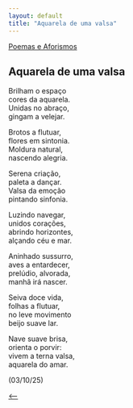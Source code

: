 ```yaml
---
layout: default
title: "Aquarela de uma valsa"
--- 
```




[Poemas e Aforismos](./)

## Aquarela de uma valsa

Brilham o espaço  
cores da aquarela.  
Unidas no abraço,  
gingam a velejar.

Brotos a flutuar,  
flores em sintonia.  
Moldura natural,  
nascendo alegria.

Serena criação,  
paleta a dançar.  
Valsa da emoção  
pintando sinfonia.

Luzindo navegar,  
unidos corações,  
abrindo horizontes,  
alçando céu e mar.

Aninhado sussurro,   
aves a entardecer,  
prelúdio, alvorada,  
manhã irá nascer.

Seiva doce vida,  
folhas a flutuar,  
no leve movimento  
beijo suave lar.

Nave suave brisa,  
orienta o porvir:  
vivem a terna valsa,  
aquarela do amar.

(03/10/25)

[<--](./)